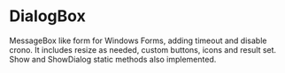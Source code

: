 # DialogBox
MessageBox like form for Windows Forms, adding timeout and disable crono.
It includes resize as needed, custom buttons, icons and result set. Show and ShowDialog static methods also implemented.
